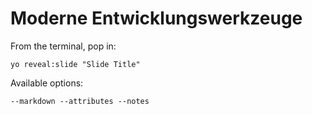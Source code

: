
# Moderne Entwicklungswerkzeuge

From the terminal, pop in:

  ```yo reveal:slide "Slide Title"```

Available options:

 ```--markdown --attributes --notes```
